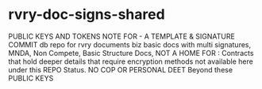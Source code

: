 # rvry-doc-signs-shared
PUBLIC KEYS AND TOKENS NOTE FOR  -  A TEMPLATE &amp; SIGNATURE COMMIT db repo for rvry documents biz basic docs with multi signatures, MNDA, Non Compete, Basic Structure Docs, NOT A HOME FOR :  Contracts that hold deeper details that  require encryption methods not available here under this REPO Status.   NO COP OR PERSONAL DEET Beyond these PUBLIC KEYS 
